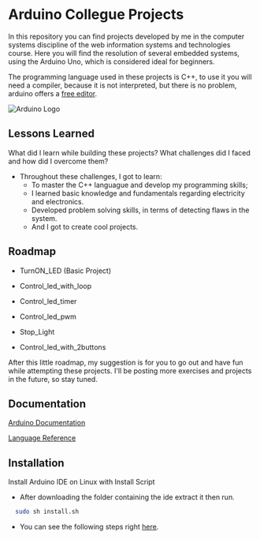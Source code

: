 # Arduino Collegue Projects

In this repository you can find projects developed by me in the computer systems discipline of the web information systems and technologies course.
Here you will find the resolution of several embedded systems, using the Arduino Uno, which is considered ideal for beginners.

The programming language used in these projects is C++, to use it you will need a compiler, because it is not interpreted, but there is no problem, arduino offers a [free editor](https://www.arduino.cc/en/software).





![Arduino Logo](https://www.arduino.cc/wiki/7c482b8fdff660243523a8f9127c4ac0/logos.svg)


## Lessons Learned

What did I learn while building these projects? What challenges did I faced and how did I overcome them?

- Throughout these challenges, I got to learn:
    - To master the C++ languague and develop my programming skills;
    - I learned basic knowledge and fundamentals regarding electricity and electronics.
    - Developed problem solving skills, in terms of detecting flaws in the system.
    - And I got to create cool projects.
## Roadmap

- TurnON_LED (Basic Project)

- Control_led_with_loop

- Control_led_timer

- Control_led_pwm

- Stop_Light 

- Control_led_with_2buttons

After this little roadmap, my suggestion is for you to go out and have fun while attempting these projects. I'll be posting more exercises and projects in the future, so stay tuned.

## Documentation

[Arduino Documentation](https://docs.arduino.cc/)


[Language Reference](https://www.arduino.cc/reference/en/)

## Installation

Install Arduino IDE on Linux with Install Script

- After downloading the folder containing the ide extract it then run.

```bash
  sudo sh install.sh
```
- You can see the following steps right [here](https://docs.arduino.cc/software/ide-v1/tutorials/Linux).
